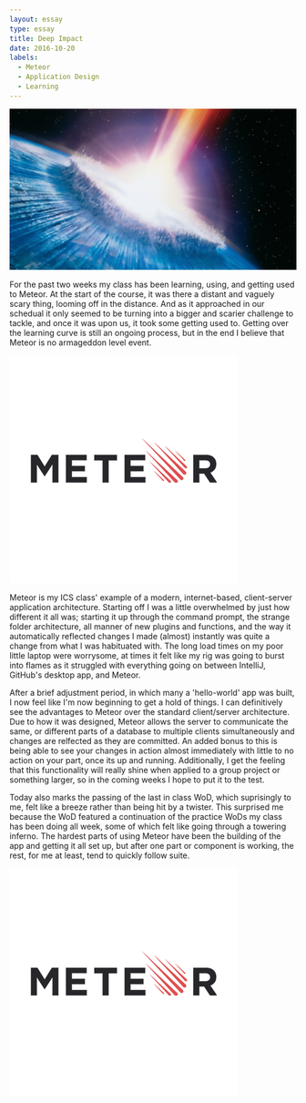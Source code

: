 ```yaml
---
layout: essay
type: essay
title: Deep Impact
date: 2016-10-20
labels:
  - Meteor
  - Application Design
  - Learning
---
```


<img class="ui large centered image" src="../images/deepimpact.jpg">

  For the past two weeks my class has been learning, using, and getting used to Meteor. At the start of the course, it was there a distant and vaguely scary thing, looming off in the distance. And as it approached in our schedual it only seemed to be turning into a bigger and scarier challenge to tackle, and once it was upon us, it took some getting used to. Getting over the learning curve is still an ongoing process, but in the end I believe that Meteor is no armageddon level event. 

 <img class="ui medium centered image" src="../images/og-image-logo.png">

  Meteor is my ICS class' example of a modern, internet-based, client-server application architecture. Starting off I was a little overwhelmed by just how different it all was; starting it up through the command prompt, the strange folder architecture, all manner of new plugins and functions, and the way it automatically reflected changes I made (almost) instantly was quite a change from what I was habituated with. The long load times on my poor little laptop were worrysome, at times it felt like my rig was going to burst into flames as it struggled with everything going on between IntelliJ, GitHub's desktop app, and Meteor. 
   
   After a brief adjustment period, in which many a 'hello-world' app was built, I now feel like I'm now beginning to get a hold of things. I can definitively see the advantages to Meteor over the standard client/server architecture. Due to how it was designed, Meteor allows the server to communicate the same, or different parts of a database to multiple clients simultaneously and changes are relfected as they are committed. An added bonus to this is being able to see your changes in action almost immediately with little to no action on your part, once its up and running. Additionally, I get the feeling that this functionality will really shine when applied to a group project or something larger, so in the coming weeks I hope to put it to the test. 
   
   Today also marks the passing of the last in class WoD, which suprisingly to me, felt like a breeze rather than being hit by a twister. This surprised me because the WoD featured a continuation of the practice WoDs my class has been doing all week, some of which felt like going through a towering inferno. The hardest parts of using Meteor have been the building of the app and getting it all set up, but after one part or component is working, the rest, for me at least, tend to quickly follow suite. 
 
 <img class="ui medium centered image" src="../images/og-image-logo.png">
